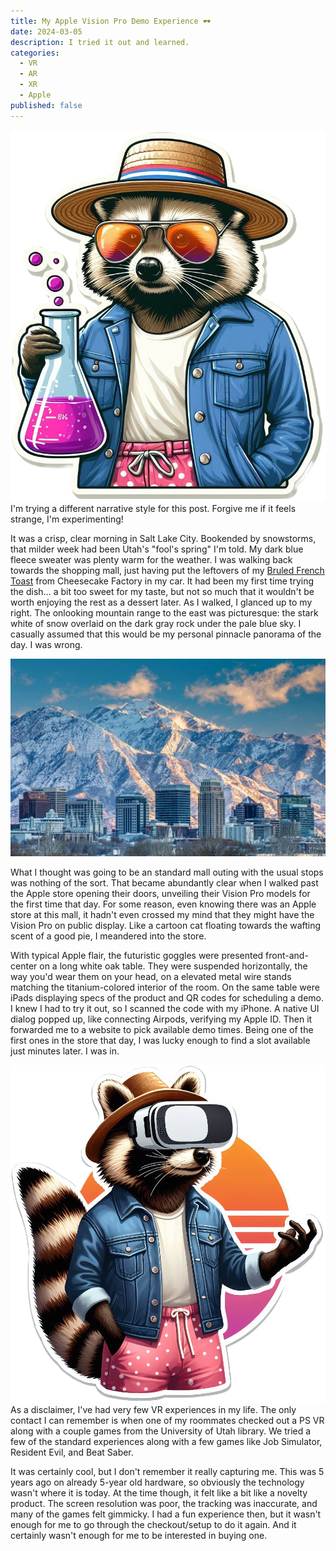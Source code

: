 ```yaml
---
title: My Apple Vision Pro Demo Experience 🕶️
date: 2024-03-05
description: I tried it out and learned.
categories:
  - VR
  - AR
  - XR
  - Apple
published: false
---
```


<div role="alert" class="alert block mb-8">
  <!-- <svg xmlns="http://www.w3.org/2000/svg" fill="none" viewBox="0 0 24 24" class="stroke-info shrink-0 w-6 h-6"><path stroke-linecap="round" stroke-linejoin="round" stroke-width="2" d="M13 16h-1v-4h-1m1-4h.01M21 12a9 9 0 11-18 0 9 9 0 0118 0z"></path></svg> -->
    <!-- <div class="w-32 md:w-24 py-2 pr-2 m-auto md:float-left md:relative"> -->
    <div class="float-left mx-0 md:mx-2 mt-0 md:-mt-8 pr-2 pb-2">
        <img src="/mr-raccoon/mr-raccoon_test-tube.png" alt="Mr. Raccoon holding a test tube" class="!p-0 !m-0 max-w-24 max-h-32">
    </div>
    I'm trying a different narrative style for this post. Forgive me if it feels strange, I'm experimenting!
</div>

It was a crisp, clear morning in Salt Lake City. Bookended by snowstorms, that milder week had been Utah's "fool's spring" I'm told. 
My dark blue fleece sweater was plenty warm for the weather. 
I was walking back towards the shopping mall, just having put the leftovers of my [Bruled French Toast](https://www.thecheesecakefactory.com/menu/saturday-sunday-brunch/bruled-french-toast) from Cheesecake Factory in my car. 
It had been my first time trying the dish... a bit too sweet for my taste, but not so much that it wouldn't be worth enjoying the rest as a dessert later. 
As I walked, I glanced up to my right. The onlooking mountain range to the east was picturesque: the stark white of snow overlaid on the dark gray rock under the pale blue sky. I casually assumed that this would be my personal pinnacle panorama of the day. I was wrong.
  
![SLC Winter Skyline](/apple-vision-pro/slc_winter_skyline.jpg)

What I thought was going to be an standard mall outing with the usual stops was nothing of the sort. That became abundantly clear when I walked past the Apple store opening their doors, unveiling their Vision Pro models for the first time that day. For some reason, even knowing there was an Apple store at this mall, it hadn't even crossed my mind that they might have the Vision Pro on public display. Like a cartoon cat floating towards the wafting scent of a good pie, I meandered into the store. 

With typical Apple flair, the futuristic goggles were presented front-and-center on a long white oak table. They were suspended horizontally, the way you'd wear them on your head, on a elevated metal wire stands matching the titanium-colored interior of the room.
On the same table were iPads displaying specs of the product and QR codes for scheduling a demo. I knew I had to try it out, so I scanned the code with my iPhone. A native UI dialog popped up, like connecting Airpods, verifying my Apple ID. Then it forwarded me to a website to pick available demo times. Being one of the first ones in the store that day, I was lucky enough to find a slot available just minutes later. I was in.

<div class="alert block">
    <div class="w-24 float-left mx-4">
    </div>
    <div class="float-left mx-0 md:mx-2 mt-0 md:-mt-4 pr-2">
        <img src="/mr-raccoon/mr-raccoon_vr-reach.png" alt="Mr. Raccoon wearing VR goggles" class="!p-0 !m-0 max-w-24 md:max-w-28">
    </div>
As a disclaimer, I've had very few VR experiences in my life. The only contact I can remember is when one of my roommates checked out a PS VR along with a couple games from the University of Utah library. We tried a few of the standard experiences along with a few games like Job Simulator, Resident Evil, and Beat Saber.

It was certainly cool, but I don't remember it really capturing me. This was 5 years ago on already 5-year old hardware, so obviously the technology wasn't where it is today. At the time though, it felt like a bit like a novelty product. The screen resolution was poor, the tracking was inaccurate, and many of the games felt gimmicky. I had a fun experience then, but it wasn't enough for me to go through the checkout/setup to do it again. And it certainly wasn't enough for me to be interested in buying one.
</div>